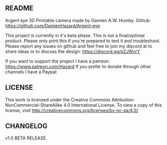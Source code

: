 README
-------
Argent eye 3D Printable camera made by Damien A.W. Humby.
Github: https://github.com/DamienHazard/Argent-eye

This project is currently in it's beta phase. This is not a final/optimal product.
Please only print this if you're prepared to test it and troubleshoot. 
Please report any issues on github and feel free to join my discord at to share ideas or to discuss the design: https://discord.gg/pZJWvrY

If you want to support the project I have a patreon: https://www.patreon.com/Hazard
If you prefer to donate through other channels I have a Paypal: 

LICENSE
------

This work is licensed under the Creative Commons Attribution-NonCommercial-ShareAlike 4.0 International License. 
To view a copy of this license, visit http://creativecommons.org/licenses/by-nc-sa/4.0/.

CHANGELOG
------

v1.0 BETA RELEASE.


